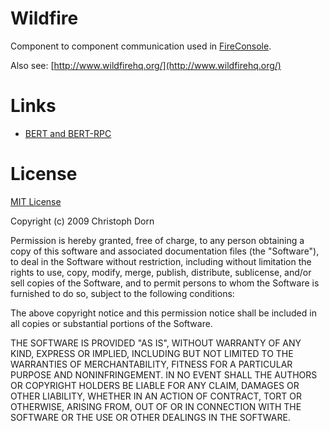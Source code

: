Wildfire
========

Component to component communication used in [FireConsole](http://www.fireconsole.org/).

Also see: [http://www.wildfirehq.org/](http://www.wildfirehq.org/)


Links
=====

 * [BERT and BERT-RPC](http://bert-rpc.org/)



License
=======

[MIT License](http://www.opensource.org/licenses/mit-license.php)

Copyright (c) 2009 Christoph Dorn

Permission is hereby granted, free of charge, to any person obtaining a copy
of this software and associated documentation files (the "Software"), to deal
in the Software without restriction, including without limitation the rights
to use, copy, modify, merge, publish, distribute, sublicense, and/or sell
copies of the Software, and to permit persons to whom the Software is
furnished to do so, subject to the following conditions:

The above copyright notice and this permission notice shall be included in
all copies or substantial portions of the Software.

THE SOFTWARE IS PROVIDED "AS IS", WITHOUT WARRANTY OF ANY KIND, EXPRESS OR
IMPLIED, INCLUDING BUT NOT LIMITED TO THE WARRANTIES OF MERCHANTABILITY,
FITNESS FOR A PARTICULAR PURPOSE AND NONINFRINGEMENT. IN NO EVENT SHALL THE
AUTHORS OR COPYRIGHT HOLDERS BE LIABLE FOR ANY CLAIM, DAMAGES OR OTHER
LIABILITY, WHETHER IN AN ACTION OF CONTRACT, TORT OR OTHERWISE, ARISING FROM,
OUT OF OR IN CONNECTION WITH THE SOFTWARE OR THE USE OR OTHER DEALINGS IN
THE SOFTWARE.